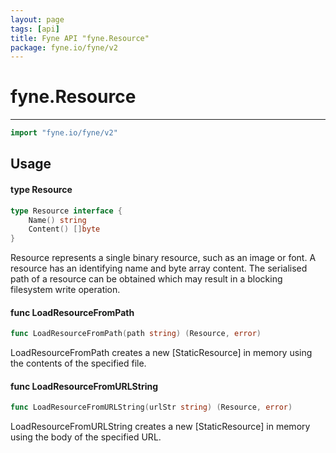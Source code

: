```yaml
---
layout: page
tags: [api]
title: Fyne API "fyne.Resource"
package: fyne.io/fyne/v2
---
```


# fyne.Resource
---
```go
import "fyne.io/fyne/v2"
```

## Usage

#### type Resource

```go
type Resource interface {
	Name() string
	Content() []byte
}
```

Resource represents a single binary resource, such as an image or font. A resource has an identifying name and byte array content. The serialised path of a resource can be obtained which may result in a blocking filesystem write operation.

#### func  LoadResourceFromPath

```go
func LoadResourceFromPath(path string) (Resource, error)
```
LoadResourceFromPath creates a new [StaticResource] in memory using the contents of the specified file.

#### func  LoadResourceFromURLString

```go
func LoadResourceFromURLString(urlStr string) (Resource, error)
```
LoadResourceFromURLString creates a new [StaticResource] in memory using the body of the specified URL.

